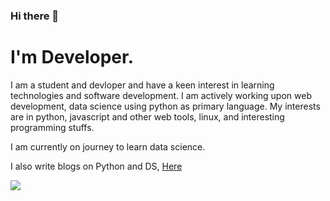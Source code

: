 ### Hi there 👋

# I'm Developer.

I am a student and devloper and have a keen interest in learning technologies and software development. I am actively working upon web development, data science using python as primary language. My interests are in python, javascript and other web tools, linux, and interesting programming stuffs.

I am currently on journey to learn data science.

I also write blogs on Python and DS, [Here](kishmatbhattarai.info.np)

 <p>
  <a href="https://www.linkedin.com/in/kishmat-bhattarai-33915a235/">
    <img src="https://img.shields.io/badge/Kishmat-Bhattarai-blue?logo=linkedin&style=flat">
    </a> 
</p>

<br/>

